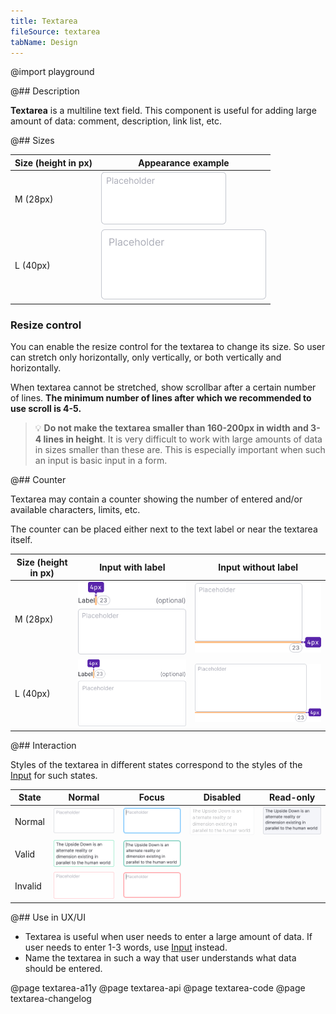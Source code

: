 ```yaml
---
title: Textarea
fileSource: textarea
tabName: Design
---
```


@import playground

@## Description

**Textarea** is a multiline text field. This component is useful for adding large amount of data: comment, description, link list, etc.

@## Sizes

| Size (height in px) | Appearance example                 |
| ------------------- | ---------------------------------- |
| M (28px)            | ![input with M size](static/m.png) |
| L (40px)            | ![input with L size](static/l.png) |

### Resize control

You can enable the resize control for the textarea to change its size. So user can stretch only horizontally, only vertically, or both vertically and horizontally.

When textarea cannot be stretched, show scrollbar after a certain number of lines. **The minimum number of lines after which we recommended to use scroll is 4-5.**

> 💡 **Do not make the textarea smaller than 160-200px in width and 3-4 lines in height**. It is very difficult to work with large amounts of data in sizes smaller than these are. This is especially important when such an input is basic input in a form.

@## Counter

Textarea may contain a counter showing the number of entered and/or available characters, limits, etc.

The counter can be placed either next to the text label or near the textarea itself.

| Size (height in px) | Input with label                                       | Input without label                                          |
| ------------------- | ------------------------------------------------------ | ------------------------------------------------------------ |
| M (28px)            | ![input with M size and counter](static/counter-M.png) | ![input with M size and counter](static/counter-inner-M.png) |
| L (40px)            | ![input with L size and counter](static/counter-L.png) | ![input with L size and counter](static/counter-inner-L.png) |

@## Interaction

Styles of the textarea in different states correspond to the styles of the [Input](/components/input/) for such states.

| State   | Normal                                 | Focus                                                     | Disabled                                 | Read-only                                |
| ------- | -------------------------------------- | --------------------------------------------------------- | ---------------------------------------- | ---------------------------------------- |
| Normal  | ![default input](static/m.png)         | ![default focus](static/m-focus.png)                      | ![disabled input](static/m-disabled.png) | ![readonly input](static/m-readonly.png) |
| Valid   | ![valid input](static/m-valid.png)     | ![input with valid focus](static/m-valid-focus.png)       |                                          |                                          |
| Invalid | ![invalid input](static/m-invalid.png) | ![ininput with invalid focus](static/m-invalid-focus.png) |                                          |                                          |

@## Use in UX/UI

- Textarea is useful when user needs to enter a large amount of data. If user needs to enter 1-3 words, use [Input](/components/input/) instead.
- Name the textarea in such a way that user understands what data should be entered.

@page textarea-a11y
@page textarea-api
@page textarea-code
@page textarea-changelog
